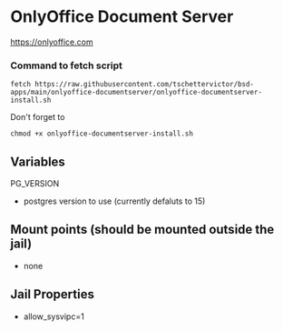 # OnlyOffice Document Server
https://onlyoffice.com

### Command to fetch script
```
fetch https://raw.githubusercontent.com/tschettervictor/bsd-apps/main/onlyoffice-documentserver/onlyoffice-documentserver-install.sh
```

Don't forget to
```
chmod +x onlyoffice-documentserver-install.sh
```

## Variables

PG_VERSION
  - postgres version to use (currently defaluts to 15)

## Mount points (should be mounted outside the jail)
  - none

## Jail Properties
  - allow_sysvipc=1
